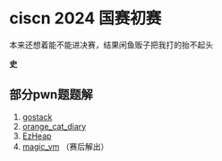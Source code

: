 # ciscn 2024 国赛初赛

本来还想着能不能进决赛，结果闲鱼贩子把我打的抬不起头

**史**

## 部分pwn题题解

1. [gostack]() 
2. [orange_cat_diary]()
3. [EzHeap]()
4. [magic_vm](./vm.md) （赛后解出）
